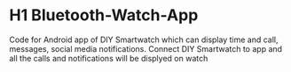 # H1 Bluetooth-Watch-App
Code for Android app of DIY Smartwatch which can display time and call, messages, social media notifications. 
Connect DIY Smartwatch to app and all the calls and notifications will be displyed on watch